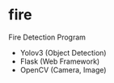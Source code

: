 # fire

Fire Detection Program
 - Yolov3 (Object Detection)
 - Flask (Web Framework)
 - OpenCV (Camera, Image)
